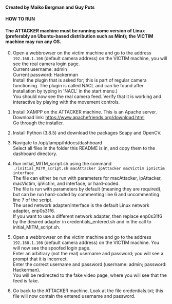 #### Created by Maiko Bergman and Guy Puts #####

#### HOW TO RUN ###

#### The ATTACKER machine must be running some version of Linux (preferably an Ubuntu-based distribution such as Mint); the VICTIM machine may run any OS. ####

0. Open a webbrowser on the victim machine and go to the address `192.168.1.108` (default camera address) on the VICTIM machine, you will see the real camera login page.<br>
	Current username: admin<br>
	Current password: Hackerman<br>
	Install the plugin that is asked for; this is part of regular camera functioning. The plugin is called NACL and can be found after installation by typing in 'NACL' in the start menu.)<br> You should now see the real camera feed. Verify that it is working and interactive by playing with the movement controls.

1. Install XAMPP on the ATTACKER machine. This is an Apache server.<br>
	Download link: https://www.apachefriends.org/download.html<br>
	Go through the installer.<br>

2. Install Python (3.8.5) and download the packages Scapy and OpenCV.

3. Navigate to /opt/lampp/htdocs/dashboard<br>
	Select all files in the folder this README is in, and copy them to the dashboard directory.<br>
	
4. Run initial_MITM_script.sh using the command `./initial_MITM_script.sh macAttacker ipAttacker macVictim ipVictim interface`<br>
	The file can either be run with parameters for macAttacker, ipAttacker, macVictim, ipVictim, and interface, or hard-coded.<br>
	The file is run with parameters by default (meaning they are required), but can be run hard-coded by commenting line 6 and uncommenting line 7 of the script.<br>
	The used network adapter/interface is the default Linux network adapter, enp0s31f6.<br>
	If you want to use a different network adapter, then replace enp0s31f6 by the desired adapter in credentials_entered.sh and in the call to initial_MITM_script.sh.

5. Open a webbrowser on the victim machine and go to the address `192.168.1.108` (default camera address) on the VICTIM machine. You will now see the spoofed login page.<br>
	Enter an arbitrary (not the real) username and password; you will see a prompt that it is incorrect.<br>
	Enter the correct username and password (username: admin; password: Hackerman).<br>
	You will be redirected to the fake video page, where you will see that the feed is fake.

6. Go back to the ATTACKER machine. Look at the file credentials.txt; this file will now contain the entered username and password.
